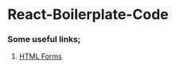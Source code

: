 # React-Boilerplate-Code



### Some useful links;

1. [HTML Forms](https://www.youtube.com/watch?v=fNcJuPIZ2WE)